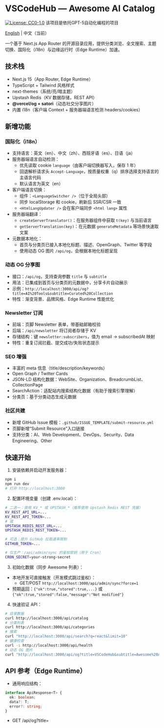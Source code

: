 # VSCodeHub — Awesome AI Catalog
[![License: CC0-1.0](https://img.shields.io/badge/License-CC0_1.0-lightgrey.svg)](https://creativecommons.org/publicdomain/zero/1.0/)
该项目是依托GPT-5自动化编程的项目

[English](./README.md) | 中文（当前）

一个基于 Next.js App Router 的开源目录应用，提供分类浏览、全文搜索、主题切换、国际化（i18n）与边缘运行时（Edge Runtime）加速。

## 技术栈
- Next.js 15（App Router, Edge Runtime）
- TypeScript + Tailwind 风格样式
- next-themes（系统/亮/暗主题）
- Upstash Redis（KV 数据存储，REST API）
- **@vercel/og + satori**（动态社交分享图片）
- 内置 i18n（客户端 Context + 服务器端语言检测 headers/cookies）

## 新增功能
### 国际化（i18n）
- 支持语言：英文（en）、中文（zh）、西班牙语（es）、日语（ja）
- 服务器端语言自动检测：
  - 优先读取 cookie `language`（由客户端切换器写入，保存 1 年）
  - 回退解析请求头 `Accept-Language`，按质量权重（q）排序选择支持语言的主语言代码
  - 默认语言为英文（en）
- 客户端语言切换：
  - 组件：`<LanguageSwitcher />`（位于全局头部）
  - 同步 localStorage 和 cookie，刷新后 SSR/CSR 一致
  - `<HtmlLangUpdater />` 会在客户端同步 `<html lang>` 属性
- 服务器端翻译：
  - `createServerTranslator()`：在服务器组件中获取 `t(key)` 与当前语言
  - `getServerTranslation(key)`：在元数据 `generateMetadata` 等场景快速取文案
- 元数据本地化：
  - 首页与分类页已接入本地化标题、描述、OpenGraph、Twitter 等字段
  - 使用动态 OG 图片 `/api/og`，会根据本地化标题呈现

### 动态 OG 分享图
- 接口：`/api/og`，支持查询参数 `title` 与 `subtitle`
- 用法：已集成到首页与分类页的元数据中，分享卡片自动展示
- 示例：`http://localhost:3000/api/og?title=AI%20Tools&subtitle=Curated%20Collection`
- 特性：渐变背景、品牌风格、Edge Runtime 性能优化

### Newsletter 订阅
- 前端：页脚 Newsletter 表单，带基础邮箱校验
- 后端：`/api/newsletter` 将订阅者存储于 KV
- 存储结构：键 `newsletter:subscribers`，值为 email → subscribedAt 映射
- 特性：重复订阅拦截、提交成功/失败状态提示

### SEO 增强
- 丰富的 meta 信息（title/description/keywords）
- Open Graph / Twitter Cards
- JSON-LD 结构化数据：WebSite、Organization、BreadcrumbList、CollectionPage
- SearchAction：适配站内搜索结构化数据（有助于搜索引擎理解）
- 分类页：基于分类动态生成元数据

### 社区共建
- 新增 GitHub Issue 模板：`.github/ISSUE_TEMPLATE/submit-resource.yml`
- 页脚新增“Submit Resource”入口链接
- 支持分类：AI、Web Development、DevOps、Security、Data Engineering、Other

## 快速开始
1. 安装依赖并启动开发服务器：
```bash
npm i
npm run dev
# 打开 http://localhost:3000
```
2. 配置环境变量（创建 .env.local）：
```bash
# 二选一：使用 KV_* 或 UPSTASH_*（推荐使用 Upstash Redis REST 凭据）
KV_REST_API_URL=...
KV_REST_API_TOKEN=...
# 或
UPSTASH_REDIS_REST_URL=...
UPSTASH_REDIS_REST_TOKEN=...

# 可选：提升 GitHub 拉取速率限制
GITHUB_TOKEN=...

# 仅生产：/api/admin/sync 的鉴权密钥（用于 Cron）
CRON_SECRET=your-strong-secret
```
3. 初始化数据（同步 Awesome 列表）：
- 本地开发可直接触发（开发模式跳过鉴权）：
  - GET/POST `http://localhost:3000/api/admin/sync?force=1`
- 预期返回：`{"ok":true,"stored":true,...}` 或 `{"ok":true,"stored":false,"message":"Not modified"}`

4. 快速验证 API：
```bash
# 目录数据
curl http://localhost:3000/api/catalog
# 分类列表
curl http://localhost:3000/api/categories
# 搜索
curl "http://localhost:3000/api/search?q=react&limit=10"
# 健康检查
curl -i http://localhost:3000/api/health
# 动态 OG 图片
curl "http://localhost:3000/api/og?title=VSCodeHub&subtitle=Awesome%20AI%20Catalog"
```

## API 参考（Edge Runtime）
- 通用响应结构：
```ts
interface ApiResponse<T> {
  ok: boolean;
  data?: T;
  error?: string;
}
```

- GET /api/og?title=<title>&subtitle=<subtitle>（新增）
  - 200：返回 1200×630 PNG 图片
  - 用于页面社交分享卡片（已自动集成）

- POST /api/newsletter（新增）
  - Body: `{ email: string }`
  - 200：`{ ok: true, message: "Subscribed successfully" }`
  - 400：`{ ok: false, error: "Invalid email" }`
  - 409：`{ ok: false, error: "Already subscribed" }`

- 其他 API：/api/catalog、/api/categories、/api/search、/api/admin/sync、/api/health 保持不变

## 开发与部署
- 开发脚本：`dev`（Turbopack）、`build`、`start`、`lint`、`test`
- OG 图片：默认在 Edge Runtime 下工作；Vercel 部署开箱即用
- Newsletter：使用 KV 存储，无额外部署配置
- SEO：robots.txt 与 sitemap.xml 从 app 目录生成

## 常见问题（Troubleshooting）
- `/api/catalog` 404：先执行 `/api/admin/sync?force=1` 写入数据
- `/api/health` 503：检查 `KV_REST_API_URL/TOKEN` 或 `UPSTASH_REDIS_REST_URL/TOKEN`
- OG 图片不显示：检查部署是否运行在 Edge Runtime，以及图片 URL 是否正确
- Newsletter 不生效：检查 KV 连接，或打开浏览器控制台查看错误信息
- 页面被标记为“动态渲染”：由于使用了 `headers()/cookies()` 进行语言检测，Next.js 会将相关路由设为动态；这是预期行为
- 测试 i18n：切换语言后刷新页面，检查 `<html lang>`、页面文案、元数据（OG/Twitter）是否已本地化

## 许可
CC0 1.0 Universal（公有领域贡献）

- 简述：尽可能放弃权利，使作品进入公有领域，任何人可自由使用、修改与再分发（无需署名）。
- 说明页（Deed）：https://creativecommons.org/publicdomain/zero/1.0/deed.zh
- 法律文本（Legalcode）：https://creativecommons.org/publicdomain/zero/1.0/legalcode.zh